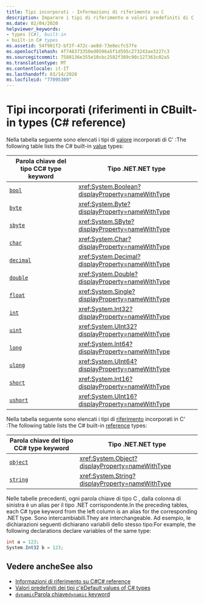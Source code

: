 ```yaml
---
title: Tipi incorporati - Informazioni di riferimento su C
description: Imparare i tipi di riferimento e valori predefiniti di C
ms.date: 02/04/2020
helpviewer_keywords:
- types [C#], built-in
- built-in C# types
ms.assetid: 54f901f2-bf2f-472c-ae8d-73e8ecfc57fe
ms.openlocfilehash: 4f748373350ed0596a5f1d595c273243ae3227c3
ms.sourcegitcommit: 7588136e355e10cbc2582f389c90c127363c02a5
ms.translationtype: MT
ms.contentlocale: it-IT
ms.lasthandoff: 03/14/2020
ms.locfileid: "77095309"
---
```

# <a name="built-in-types-c-reference"></a><span data-ttu-id="14916-103">Tipi incorporati (riferimenti in C</span><span class="sxs-lookup"><span data-stu-id="14916-103">Built-in types (C# reference)</span></span>

<span data-ttu-id="14916-104">Nella tabella seguente sono elencati i tipi di [valore](value-types.md) incorporati di C' :</span><span class="sxs-lookup"><span data-stu-id="14916-104">The following table lists the C# built-in [value](value-types.md) types:</span></span>

|<span data-ttu-id="14916-105">Parola chiave del tipo C</span><span class="sxs-lookup"><span data-stu-id="14916-105">C# type keyword</span></span>|<span data-ttu-id="14916-106">Tipo .NET</span><span class="sxs-lookup"><span data-stu-id="14916-106">.NET type</span></span>|
|--------------|-------------------------|
|[`bool`](bool.md)|<xref:System.Boolean?displayProperty=nameWithType>|
|[`byte`](integral-numeric-types.md)|<xref:System.Byte?displayProperty=nameWithType>|
|[`sbyte`](integral-numeric-types.md)|<xref:System.SByte?displayProperty=nameWithType>|
|[`char`](char.md)|<xref:System.Char?displayProperty=nameWithType>|
|[`decimal`](floating-point-numeric-types.md)|<xref:System.Decimal?displayProperty=nameWithType>|
|[`double`](floating-point-numeric-types.md)|<xref:System.Double?displayProperty=nameWithType>|
|[`float`](floating-point-numeric-types.md)|<xref:System.Single?displayProperty=nameWithType>|
|[`int`](integral-numeric-types.md)|<xref:System.Int32?displayProperty=nameWithType>|
|[`uint`](integral-numeric-types.md)|<xref:System.UInt32?displayProperty=nameWithType>|
|[`long`](integral-numeric-types.md)|<xref:System.Int64?displayProperty=nameWithType>|
|[`ulong`](integral-numeric-types.md)|<xref:System.UInt64?displayProperty=nameWithType>|
|[`short`](integral-numeric-types.md)|<xref:System.Int16?displayProperty=nameWithType>|
|[`ushort`](integral-numeric-types.md)|<xref:System.UInt16?displayProperty=nameWithType>|

<span data-ttu-id="14916-107">Nella tabella seguente sono elencati i tipi di [riferimento](../keywords/reference-types.md) incorporati in C' :</span><span class="sxs-lookup"><span data-stu-id="14916-107">The following table lists the C# built-in [reference](../keywords/reference-types.md) types:</span></span>

|<span data-ttu-id="14916-108">Parola chiave del tipo C</span><span class="sxs-lookup"><span data-stu-id="14916-108">C# type keyword</span></span>|<span data-ttu-id="14916-109">Tipo .NET</span><span class="sxs-lookup"><span data-stu-id="14916-109">.NET type</span></span>|
|--------------|-------------------------|
|[`object`](reference-types.md#the-object-type)|<xref:System.Object?displayProperty=nameWithType>|
|[`string`](reference-types.md#the-string-type)|<xref:System.String?displayProperty=nameWithType>|

<span data-ttu-id="14916-110">Nelle tabelle precedenti, ogni parola chiave di tipo C , dalla colonna di sinistra è un alias per il tipo .NET corrispondente.</span><span class="sxs-lookup"><span data-stu-id="14916-110">In the preceding tables, each C# type keyword from the left column is an alias for the corresponding .NET type.</span></span> <span data-ttu-id="14916-111">Sono intercambiabili.</span><span class="sxs-lookup"><span data-stu-id="14916-111">They are interchangeable.</span></span> <span data-ttu-id="14916-112">Ad esempio, le dichiarazioni seguenti dichiarano variabili dello stesso tipo:</span><span class="sxs-lookup"><span data-stu-id="14916-112">For example, the following declarations declare variables of the same type:</span></span>

```csharp
int a = 123;
System.Int32 b = 123;
```

## <a name="see-also"></a><span data-ttu-id="14916-113">Vedere anche</span><span class="sxs-lookup"><span data-stu-id="14916-113">See also</span></span>

- [<span data-ttu-id="14916-114">Informazioni di riferimento su C#</span><span class="sxs-lookup"><span data-stu-id="14916-114">C# reference</span></span>](../index.md)
- [<span data-ttu-id="14916-115">Valori predefiniti dei tipi c'è</span><span class="sxs-lookup"><span data-stu-id="14916-115">Default values of C# types</span></span>](default-values.md)
- [<span data-ttu-id="14916-116">`dynamic`Parola chiave</span><span class="sxs-lookup"><span data-stu-id="14916-116">`dynamic` keyword</span></span>](reference-types.md#the-dynamic-type)
